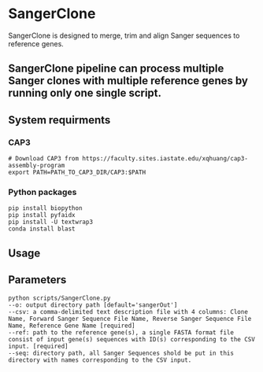SangerClone
====

SangerClone is designed to merge, trim and align Sanger sequences to reference genes.  


## SangerClone pipeline can process multiple Sanger clones with multiple reference genes by running only one single script.  


## System requirments  
### CAP3

```
# Download CAP3 from https://faculty.sites.iastate.edu/xqhuang/cap3-assembly-program
export PATH=PATH_TO_CAP3_DIR/CAP3:$PATH
```

### Python packages  
```
pip install biopython  
pip install pyfaidx  
pip install -U textwrap3  
conda install blast  
```


## Usage  
## Parameters  
```
python scripts/SangerClone.py  
--o: output directory path [default='sangerOut']  
--csv: a comma-delimited text description file with 4 columns: Clone Name, Forward Sanger Sequence File Name, Reverse Sanger Sequence File Name, Reference Gene Name [required]    
--ref: path to the reference gene(s), a single FASTA format file consist of input gene(s) sequences with ID(s) corresponding to the CSV input. [required]    
--seq: directory path, all Sanger Sequences shold be put in this directory with names corresponding to the CSV input. 
```

